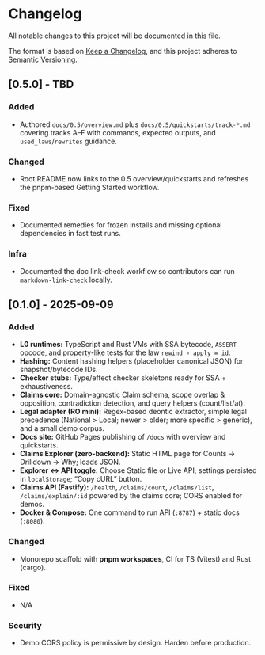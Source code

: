 # Changelog
All notable changes to this project will be documented in this file.

The format is based on [Keep a Changelog](https://keepachangelog.com/en/1.0.0/),
and this project adheres to [Semantic Versioning](https://semver.org/spec/v2.0.0.html).

## [0.5.0] - TBD
### Added
- Authored `docs/0.5/overview.md` plus `docs/0.5/quickstarts/track-*.md` covering tracks A–F with commands, expected outputs, and `used_laws`/`rewrites` guidance.

### Changed
- Root README now links to the 0.5 overview/quickstarts and refreshes the pnpm-based Getting Started workflow.

### Fixed
- Documented remedies for frozen installs and missing optional dependencies in fast test runs.

### Infra
- Documented the doc link-check workflow so contributors can run `markdown-link-check` locally.

## [0.1.0] - 2025-09-09
### Added
- **L0 runtimes:** TypeScript and Rust VMs with SSA bytecode, `ASSERT` opcode, and property-like tests for the law `rewind ∘ apply = id`.
- **Hashing:** Content hashing helpers (placeholder canonical JSON) for snapshot/bytecode IDs.
- **Checker stubs:** Type/effect checker skeletons ready for SSA + exhaustiveness.
- **Claims core:** Domain-agnostic Claim schema, scope overlap & opposition, contradiction detection, and query helpers (count/list/at).
- **Legal adapter (RO mini):** Regex-based deontic extractor, simple legal precedence (National > Local; newer > older; more specific > generic), and a small demo corpus.
- **Docs site:** GitHub Pages publishing of `/docs` with overview and quickstarts.
- **Claims Explorer (zero-backend):** Static HTML page for Counts → Drilldown → Why; loads JSON.
- **Explorer ↔ API toggle:** Choose Static file or Live API; settings persisted in `localStorage`; “Copy cURL” button.
- **Claims API (Fastify):** `/health`, `/claims/count`, `/claims/list`, `/claims/explain/:id` powered by the claims core; CORS enabled for demos.
- **Docker & Compose:** One command to run API (`:8787`) + static docs (`:8080`).

### Changed
- Monorepo scaffold with **pnpm workspaces**, CI for TS (Vitest) and Rust (cargo).

### Fixed
- N/A

### Security
- Demo CORS policy is permissive by design. Harden before production.

